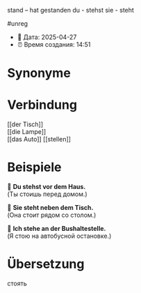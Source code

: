 stand – hat gestanden
du - stehst
sie - steht

#unreg
- 📍 Дата: 2025-04-27
- ⏰ Время создания: 14:51
# Synonyme

# Verbindung 
[[der Tisch]]  
[[die Lampe]]  
[[das Auto]]
[[stellen]]
# Beispiele
🔹 **Du stehst vor dem Haus.**  
(Ты стоишь перед домом.)

🔹 **Sie steht neben dem Tisch.**  
(Она стоит рядом со столом.)

🔹 **Ich stehe an der Bushaltestelle.**  
(Я стою на автобусной остановке.)
# Übersetzung
стоять